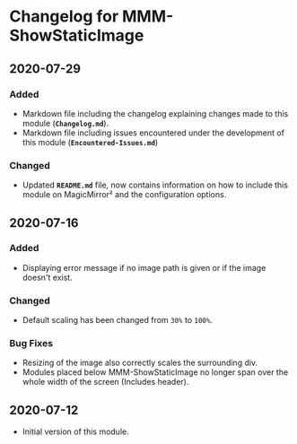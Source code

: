 # Changelog for MMM-ShowStaticImage

## **2020-07-29**
### **Added**
* Markdown file including the changelog explaining changes made to this module (**``Changelog.md``**).
* Markdown file including issues encountered under the development of this module (**``Encountered-Issues.md``**)

### **Changed**
* Updated **``README.md``** file, now contains information on how to include this module on MagicMirror² and the configuration options.

## **2020-07-16**
### **Added**
* Displaying error message if no image path is given or if the image doesn't exist.

### **Changed**
* Default scaling has been changed from ``30%`` to ``100%``.

### **Bug Fixes**
* Resizing of the image also correctly scales the surrounding div.
* Modules placed below MMM-ShowStaticImage no longer span over the whole width of the screen (Includes header).

## **2020-07-12**
* Initial version of this module.